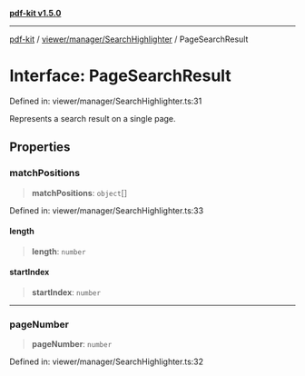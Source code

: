 [**pdf-kit v1.5.0**](../../../../README.md)

***

[pdf-kit](../../../../modules.md) / [viewer/manager/SearchHighlighter](../README.md) / PageSearchResult

# Interface: PageSearchResult

Defined in: viewer/manager/SearchHighlighter.ts:31

Represents a search result on a single page.

## Properties

### matchPositions

> **matchPositions**: `object`[]

Defined in: viewer/manager/SearchHighlighter.ts:33

#### length

> **length**: `number`

#### startIndex

> **startIndex**: `number`

***

### pageNumber

> **pageNumber**: `number`

Defined in: viewer/manager/SearchHighlighter.ts:32
